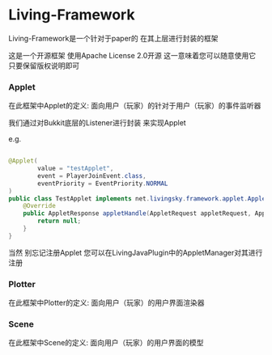 # Living-Framework

Living-Framework是一个针对于paper的 在其上层进行封装的框架

这是一个开源框架 使用Apache License 2.0开源 这一意味着您可以随意使用它 只要保留版权说明即可

### Applet

在此框架中Applet的定义: 面向用户（玩家）的针对于用户（玩家）的事件监听器

我们通过对Bukkit底层的Listener进行封装 来实现Applet

e.g.

```java

@Applet(
        value = "testApplet",
        event = PlayerJoinEvent.class,
        eventPriority = EventPriority.NORMAL
)
public class TestApplet implements net.livingsky.framework.applet.Applet {
    @Override
    public AppletResponse appletHandle(AppletRequest appletRequest, AppletResponse appletResponse) throws Exception {
        return null;
    }
}
```

当然 别忘记注册Applet 您可以在LivingJavaPlugin中的AppletManager对其进行注册

### Plotter

在此框架中Plotter的定义: 面向用户（玩家）的用户界面渲染器

### Scene

在此框架中Scene的定义: 面向用户（玩家）的用户界面的模型